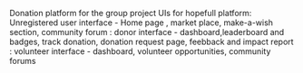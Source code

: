Donation platform for the group project
UIs for hopefull platform: Unregistered user interface - Home page , market place, make-a-wish section, community forum
                         : donor interface - dashboard,leaderboard and badges, track donation, donation request page, feebback and impact report
                         : volunteer interface - dashboard, volunteer opportunities, community forums
